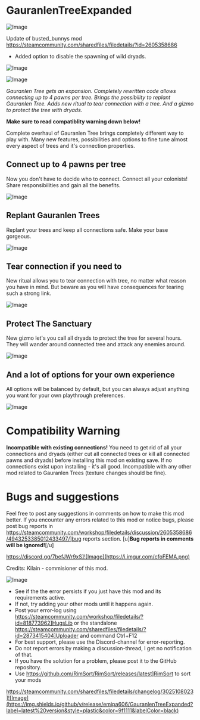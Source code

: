 # GauranlenTreeExpanded

![Image](https://i.imgur.com/buuPQel.png)

Update of busted_bunnys mod https://steamcommunity.com/sharedfiles/filedetails/?id=2605358686

- Added option to disable the spawning of wild dryads.

![Image](https://i.imgur.com/pufA0kM.png)

	
![Image](https://i.imgur.com/Z4GOv8H.png)

*Gauranlen Tree gets an expansion. Completely rewritten code allows connecting up to 4 pawns per tree. Brings the possibility to replant Gauranlen Tree. Adds new ritual to tear connection with a tree. And a gizmo to protect the tree with dryads.* 

**Make sure to read compatiblity warning down below!**

Complete overhaul of Gauranlen Tree brings completely different way to play with. Many new features, possibilities and options to fine tune almost every aspect of trees and it's connection properties.

## Connect up to 4 pawns per tree

Now you don't have to decide who to connect. Connect all your colonists! Share responsibilities and gain all the benefits.

![Image](https://steamuserimages-a.akamaihd.net/ugc/1622974778774114707/F7730D221AAA0BB0FF38C7B69533F3C402645C7B/?imw=5000&amp;imh=5000&amp;ima=fit&amp;impolicy=Letterbox&amp;imcolor=%23000000&amp;letterbox=false)


## Replant Gauranlen Trees

Replant your trees and keep all connections safe. Make your base gorgeous.

![Image](https://steamuserimages-a.akamaihd.net/ugc/1622974778774132684/F72B8E6B32CD749410403B97C53849261ADA4E7C/?imw=5000&amp;imh=5000&amp;ima=fit&amp;impolicy=Letterbox&amp;imcolor=%23000000&amp;letterbox=false)


## Tear connection if you need to

New ritual allows you to tear connection with tree, no matter what reason you have in mind. But beware as you will have consequences for tearing such a strong link.

![Image](https://steamuserimages-a.akamaihd.net/ugc/1622974778774151003/9399701C8389311C78D784DCCDC83C3087D4DFB5/?imw=5000&amp;imh=5000&amp;ima=fit&amp;impolicy=Letterbox&amp;imcolor=%23000000&amp;letterbox=false)


## Protect The Sanctuary

New gizmo let's you call all dryads to protect the tree for several hours. They will wander around connected tree and attack any enemies around.

![Image](https://steamuserimages-a.akamaihd.net/ugc/1622974778774171272/E45944A09D0DBB37DE300E787307088D48690BEC/?imw=5000&amp;imh=5000&amp;ima=fit&amp;impolicy=Letterbox&amp;imcolor=%23000000&amp;letterbox=false)


## And a lot of options for your own experience

All options will be balanced by default, but you can always adjust anything you want for your own playthrough preferences.

![Image](https://steamuserimages-a.akamaihd.net/ugc/1622974778774214043/5ED7BA39930B1189D7D3D75617A805327D326706/?imw=5000&amp;imh=5000&amp;ima=fit&amp;impolicy=Letterbox&amp;imcolor=%23000000&amp;letterbox=false)


# Compatibility Warning

**Incompatible with existing connections!**
You need to get rid of all your connections and dryads (either cut all connected trees or kill all connected pawns and dryads) before installing this mod on existing save. If no connections exist upon installing - it's all good.
Incompatible with any other mod related to Gauranlen Trees (texture changes should be fine). 

# Bugs and suggestions

Feel free to post any suggestions in comments on how to make this mod better.
If you encounter any errors related to this mod or notice bugs, please post bug reports in https://steamcommunity.com/workshop/filedetails/discussion/2605358686/4943253385012433497/]bug reports section. [u]**Bug reports in comments will be ignored!**[/u]


https://discord.gg/7befJWr9xS]![Image](https://i.imgur.com/cfoFEMA.png)


Credits:
Kilain - commisioner of this mod.

![Image](https://i.imgur.com/PwoNOj4.png)



-  See if the the error persists if you just have this mod and its requirements active.
-  If not, try adding your other mods until it happens again.
-  Post your error-log using https://steamcommunity.com/workshop/filedetails/?id=818773962]HugsLib or the standalone https://steamcommunity.com/sharedfiles/filedetails/?id=2873415404]Uploader and command Ctrl+F12
-  For best support, please use the Discord-channel for error-reporting.
-  Do not report errors by making a discussion-thread, I get no notification of that.
-  If you have the solution for a problem, please post it to the GitHub repository.
-  Use https://github.com/RimSort/RimSort/releases/latest]RimSort to sort your mods



https://steamcommunity.com/sharedfiles/filedetails/changelog/3025108023]![Image](https://img.shields.io/github/v/release/emipa606/GauranlenTreeExpanded?label=latest%20version&style=plastic&color=9f1111&labelColor=black)

